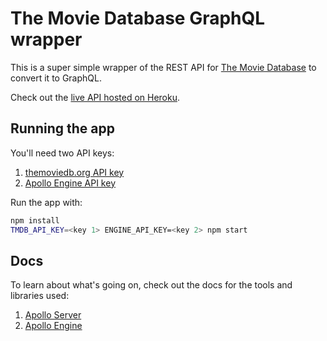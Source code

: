 # The Movie Database GraphQL wrapper

This is a super simple wrapper of the REST API for [The Movie Database](https://www.themoviedb.org/) to convert it to GraphQL.

Check out the [live API hosted on Heroku](https://movie-database-graphql.herokuapp.com/graphiql).

## Running the app

You'll need two API keys:

1. [themoviedb.org API key](https://www.themoviedb.org/documentation/api)
2. [Apollo Engine API key](https://engine.apollographql.com/)

Run the app with:

```sh
npm install
TMDB_API_KEY=<key 1> ENGINE_API_KEY=<key 2> npm start
```

## Docs

To learn about what's going on, check out the docs for the tools and libraries used:

1. [Apollo Server](https://www.apollographql.com/docs/apollo-server/)
2. [Apollo Engine](https://www.apollographql.com/docs/engine/)
